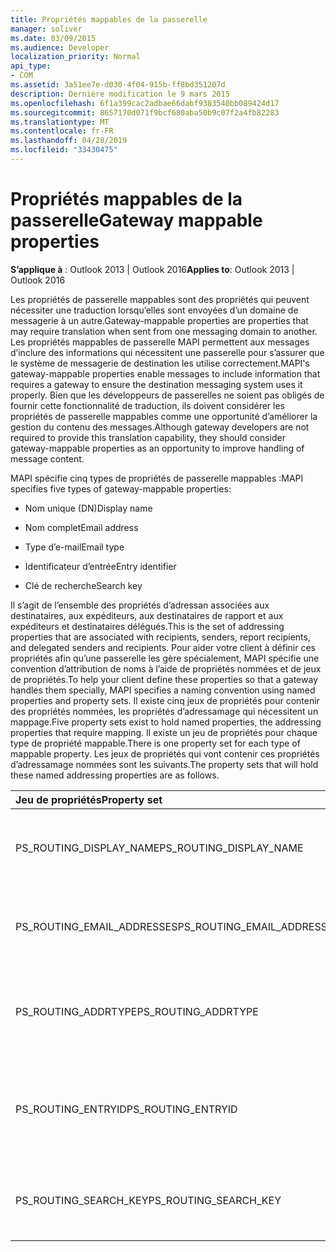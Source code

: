 ```yaml
---
title: Propriétés mappables de la passerelle
manager: soliver
ms.date: 03/09/2015
ms.audience: Developer
localization_priority: Normal
api_type:
- COM
ms.assetid: 3a51ee7e-d030-4f04-915b-ff8bd351207d
description: Dernière modification le 9 mars 2015
ms.openlocfilehash: 6f1a399cac2adbae66dabf9383540bb089424d17
ms.sourcegitcommit: 8657170d071f9bcf680aba50b9c07f2a4fb82283
ms.translationtype: MT
ms.contentlocale: fr-FR
ms.lasthandoff: 04/28/2019
ms.locfileid: "33430475"
---
```

# <a name="gateway-mappable-properties"></a><span data-ttu-id="476cc-103">Propriétés mappables de la passerelle</span><span class="sxs-lookup"><span data-stu-id="476cc-103">Gateway mappable properties</span></span>

<span data-ttu-id="476cc-104">**S’applique à** : Outlook 2013 | Outlook 2016</span><span class="sxs-lookup"><span data-stu-id="476cc-104">**Applies to**: Outlook 2013 | Outlook 2016</span></span> 
  
<span data-ttu-id="476cc-105">Les propriétés de passerelle mappables sont des propriétés qui peuvent nécessiter une traduction lorsqu’elles sont envoyées d’un domaine de messagerie à un autre.</span><span class="sxs-lookup"><span data-stu-id="476cc-105">Gateway-mappable properties are properties that may require translation when sent from one messaging domain to another.</span></span> <span data-ttu-id="476cc-106">Les propriétés mappables de passerelle MAPI permettent aux messages d’inclure des informations qui nécessitent une passerelle pour s’assurer que le système de messagerie de destination les utilise correctement.</span><span class="sxs-lookup"><span data-stu-id="476cc-106">MAPI's gateway-mappable properties enable messages to include information that requires a gateway to ensure the destination messaging system uses it properly.</span></span> <span data-ttu-id="476cc-107">Bien que les développeurs de passerelles ne soient pas obligés de fournir cette fonctionnalité de traduction, ils doivent considérer les propriétés de passerelle mappables comme une opportunité d’améliorer la gestion du contenu des messages.</span><span class="sxs-lookup"><span data-stu-id="476cc-107">Although gateway developers are not required to provide this translation capability, they should consider gateway-mappable properties as an opportunity to improve handling of message content.</span></span>
  
<span data-ttu-id="476cc-108">MAPI spécifie cinq types de propriétés de passerelle mappables :</span><span class="sxs-lookup"><span data-stu-id="476cc-108">MAPI specifies five types of gateway-mappable properties:</span></span>
  
- <span data-ttu-id="476cc-109">Nom unique (DN)</span><span class="sxs-lookup"><span data-stu-id="476cc-109">Display name</span></span>
    
- <span data-ttu-id="476cc-110">Nom complet</span><span class="sxs-lookup"><span data-stu-id="476cc-110">Email address</span></span>
    
- <span data-ttu-id="476cc-111">Type d’e-mail</span><span class="sxs-lookup"><span data-stu-id="476cc-111">Email type</span></span>
    
- <span data-ttu-id="476cc-112">Identificateur d’entrée</span><span class="sxs-lookup"><span data-stu-id="476cc-112">Entry identifier</span></span>
    
- <span data-ttu-id="476cc-113">Clé de recherche</span><span class="sxs-lookup"><span data-stu-id="476cc-113">Search key</span></span>
    
<span data-ttu-id="476cc-114">Il s’agit de l’ensemble des propriétés d’adressan associées aux destinataires, aux expéditeurs, aux destinataires de rapport et aux expéditeurs et destinataires délégués.</span><span class="sxs-lookup"><span data-stu-id="476cc-114">This is the set of addressing properties that are associated with recipients, senders, report recipients, and delegated senders and recipients.</span></span> <span data-ttu-id="476cc-115">Pour aider votre client à définir ces propriétés afin qu’une passerelle les gère spécialement, MAPI spécifie une convention d’attribution de noms à l’aide de propriétés nommées et de jeux de propriétés.</span><span class="sxs-lookup"><span data-stu-id="476cc-115">To help your client define these properties so that a gateway handles them specially, MAPI specifies a naming convention using named properties and property sets.</span></span> <span data-ttu-id="476cc-116">Il existe cinq jeux de propriétés pour contenir des propriétés nommées, les propriétés d’adressamage qui nécessitent un mappage.</span><span class="sxs-lookup"><span data-stu-id="476cc-116">Five property sets exist to hold named properties, the addressing properties that require mapping.</span></span> <span data-ttu-id="476cc-117">Il existe un jeu de propriétés pour chaque type de propriété mappable.</span><span class="sxs-lookup"><span data-stu-id="476cc-117">There is one property set for each type of mappable property.</span></span> <span data-ttu-id="476cc-118">Les jeux de propriétés qui vont contenir ces propriétés d’adressamage nommées sont les suivants.</span><span class="sxs-lookup"><span data-stu-id="476cc-118">The property sets that will hold these named addressing properties are as follows.</span></span>
  
|<span data-ttu-id="476cc-119">**Jeu de propriétés**</span><span class="sxs-lookup"><span data-stu-id="476cc-119">**Property set**</span></span>|<span data-ttu-id="476cc-120">**Description**</span><span class="sxs-lookup"><span data-stu-id="476cc-120">**Description**</span></span>|
|:-----|:-----|
|<span data-ttu-id="476cc-121">PS_ROUTING_DISPLAY_NAME</span><span class="sxs-lookup"><span data-stu-id="476cc-121">PS_ROUTING_DISPLAY_NAME</span></span>  <br/> |<span data-ttu-id="476cc-122">Contient des propriétés de chaîne utilisées comme noms d’affichage.</span><span class="sxs-lookup"><span data-stu-id="476cc-122">Contains string properties used as display names.</span></span>  <br/> |
|<span data-ttu-id="476cc-123">PS_ROUTING_EMAIL_ADDRESSES</span><span class="sxs-lookup"><span data-stu-id="476cc-123">PS_ROUTING_EMAIL_ADDRESSES</span></span>  <br/> |<span data-ttu-id="476cc-124">Contient des propriétés de chaîne utilisées comme adresses de messagerie.</span><span class="sxs-lookup"><span data-stu-id="476cc-124">Contains string properties used as email addresses.</span></span>  <br/> |
|<span data-ttu-id="476cc-125">PS_ROUTING_ADDRTYPE</span><span class="sxs-lookup"><span data-stu-id="476cc-125">PS_ROUTING_ADDRTYPE</span></span>  <br/> |<span data-ttu-id="476cc-126">Contient des propriétés de chaîne utilisées comme types d’adresse de messagerie.</span><span class="sxs-lookup"><span data-stu-id="476cc-126">Contains string properties used as email address types.</span></span>  <br/> |
|<span data-ttu-id="476cc-127">PS_ROUTING_ENTRYID</span><span class="sxs-lookup"><span data-stu-id="476cc-127">PS_ROUTING_ENTRYID</span></span>  <br/> |<span data-ttu-id="476cc-128">Contient des propriétés binaires utilisées comme identificateurs d’entrée à long terme.</span><span class="sxs-lookup"><span data-stu-id="476cc-128">Contains binary properties used as long-term entry identifiers.</span></span>  <br/> |
|<span data-ttu-id="476cc-129">PS_ROUTING_SEARCH_KEY</span><span class="sxs-lookup"><span data-stu-id="476cc-129">PS_ROUTING_SEARCH_KEY</span></span>  <br/> |<span data-ttu-id="476cc-130">Contient des propriétés binaires utilisées comme clés de recherche.</span><span class="sxs-lookup"><span data-stu-id="476cc-130">Contains binary properties used as search keys.</span></span>  <br/> |
   

